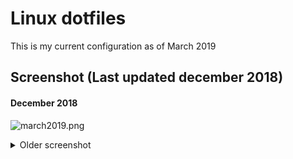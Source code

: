 # Linux dotfiles

This is my current configuration as of March 2019

## Screenshot (Last updated december 2018)

#### December 2018

![march2019.png](https://raw.githubusercontent.com/notarock/linux-conf/master/screenshot/march2019.png)

<details>
  <summary>Older screenshot</summary>

#### December 2018

![dec2018.png](https://raw.githubusercontent.com/notarock/linux-conf/master/screenshot/dec2018.png)

#### Septembre 2018

![sept2018.png](https://raw.githubusercontent.com/notarock/linux-conf/master/screenshot/sept2018.png)


#### June 2018

![juin2018](https://user-images.githubusercontent.com/25652765/41267585-fb2fe6f4-6dc9-11e8-8aca-54b2ca78f5bf.png)

#### March 2018

![mars2018](https://user-images.githubusercontent.com/25652765/41267592-fe970692-6dc9-11e8-926b-86896da65bdf.png)

#### Aout 2018

![aout2018](https://user-images.githubusercontent.com/25652765/43874597-a513522e-9b5a-11e8-9304-60aa2d5958b6.png)

</details>
